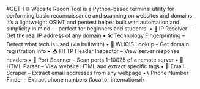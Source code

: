 #GET-I 🌐
Website Recon Tool is a Python-based terminal utility for performing basic reconnaissance and scanning on websites and domains. It’s a lightweight OSINT and pentest helper built with automation and simplicity in mind — perfect for beginners and students.
	•	🔎 IP Resolver – Get the real IP address of any domain
	•	🛠 Technology Fingerprinting – Detect what tech is used (via builtwith)
	•	🧾 WHOIS Lookup – Get domain registration info
	•	📥 HTTP Header Inspector – View server response headers
	•	🚪 Port Scanner – Scan ports 1–10025 of a remote server
	•	🧬 HTML Parser – View website HTML and extract specific tags
	•	📧 Email Scraper – Extract email addresses from any webpage
	•	📞 Phone Number Finder – Extract phone numbers (local or international)
